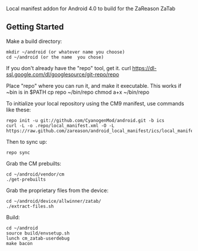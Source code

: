 Local manifest addon for Android 4.0 to build for the ZaReason ZaTab

Getting Started
---------------

Make a build directory:

	mkdir ~/android (or whatever name you choose)
	cd ~/android (or the name  you chose)
	
If you don't already have the "repo" tool, get it.
    curl https://dl-ssl.google.com/dl/googlesource/git-repo/repo

Place "repo" where you can run it, and make it executable. This works if ~bin is in $PATH
    cp repo ~/bin/repo
    chmod a+x ~/bin/repo

To initialize your local repository using the CM9 manifest, use commands like these:

    repo init -u git://github.com/CyanogenMod/android.git -b ics
    curl -L -o .repo/local_manifest.xml -O -L https://raw.github.com/zareason/android_local_manifest/ics/local_manifest.xml

Then to sync up:

    repo sync

Grab the CM prebuilts:

    cd ~/android/vendor/cm
    ./get-prebuilts

Grab the proprietary files from the device:

    cd ~/android/device/allwinner/zatab/
    ./extract-files.sh

Build:

    cd ~/android
    source build/envsetup.sh
    lunch cm_zatab-userdebug
    make bacon
